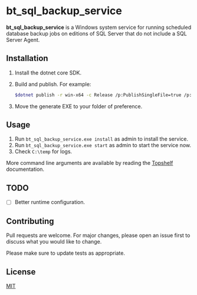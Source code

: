 # bt_sql_backup_service

**bt_sql_backup_service** is a Windows system service for running scheduled database backup
jobs on editions of SQL Server that do not include a SQL Server Agent.

## Installation

1. Install the dotnet core SDK.
1. Build and publish. For example:

   ```sh
   $dotnet publish -r win-x64 -c Release /p:PublishSingleFile=true /p:PublishTrimmed=true
   ```

1. Move the generate EXE to your folder of preference.

## Usage

1. Run `bt_sql_backup_service.exe install` as admin to install the service.
1. Run `bt_sql_backup_service.exe start` as admin to start the service now.
1. Check `C:\temp` for logs.

More command line arguments are available by reading the
[Topshelf](http://topshelf-project.com/) documentation.

## TODO

- [ ] Better runtime configuration.

## Contributing

Pull requests are welcome. For major changes, please open an issue first to discuss what you would like to change.

Please make sure to update tests as appropriate.

## License

[MIT](https://choosealicense.com/licenses/mit/)
